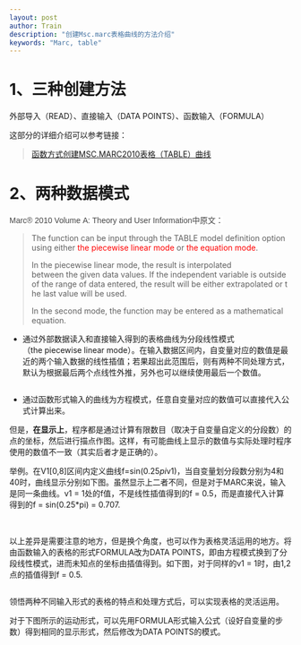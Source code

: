 ```yaml
---
layout: post
author: Train
description: "创建Msc.marc表格曲线的方法介绍"
keywords: "Marc, table"
---
```


<h1>1、三种创建方法</h1>
外部导入（READ）、直接输入（DATA POINTS）、函数输入（FORMULA）

这部分的详细介绍可以参考链接：
<blockquote><a href="http://127.0.0.3/wordpress/?p=51">函数方式创建MSC.MARC2010表格（TABLE）曲线</a></blockquote>
<!--more-->
<h1>2、两种数据模式</h1>
<span style="color: #454545; font-family: 'Microsoft Yahei',微软雅黑,Tahoma,Arial,Helvetica,STHeiti; background-color: #ffffff;">Marc® 2010 Volume A: Theory and User Information中原文：</span>
<blockquote>
<p style="word-wrap: break-word;">The function can be input through the TABLE model definition option using either <span style="color: #ff0000;">the piecewise linear mode</span> or <span style="color: #ff0000;">the equation mode</span>.</p>
<p style="word-wrap: break-word;">In the piecewise linear mode, the result is interpolated between the given data values. If the independent variable is outside of the range of data entered, the result will be either extrapolated or the last value will be used.</p>
<p style="word-wrap: break-word;">In the second mode, the function may be entered as a mathematical  equation.</p>
</blockquote>
<ul>
    <li>通过外部数据读入和直接输入<img alt="" src="http://127.0.0.3/wordpress/wp-content/uploads/pic/b151f8198618367a60e8192f2e738bd4b21ce5db.jpg" />得到的表格曲线为分段线性模式（the piecewise linear mode）。在输入数据区间内，自变量对应的数值是最近的两个输入数据的线性插值；若果超出此范围后，则有两种不同处理方式，默认为根据最后两个点线性外推，另外也可以继续使用最后一个数值。</li>
</ul>
<img alt="" src="http://127.0.0.3/wordpress/wp-content/uploads/pic/9922720e0cf3d7ca8b3a5b84f21fbe096a63a970.jpg" />
<ul>
    <li>通过函数形式<img alt="" src="http://127.0.0.3/wordpress/wp-content/uploads/pic/7af40ad162d9f2d383f5431da9ec8a136227cc58.jpg" />输入的曲线为方程模式，任意自变量对应的数值可以直接代入公式计算出来。</li>
</ul>
但是，<strong>在显示上</strong>，程序都是通过计算有限数目（取决于自变量自定义的分段数）的点的坐标，然后进行描点作图。这样，有可能曲线上显示的数值与实际处理时程序使用的数值不一致（其实后者才是正确的）。

举例。在V1[0,8]区间内定义曲线f=sin(0.25*pi*v1)，当自变量划分段数分别为4和40时，曲线显示分别如下图。虽然显示上二者不同，但是对于MARC来说，输入是同一条曲线。v1 = 1处的f值，不是线性插值得到的f = 0.5，而是直接代入计算得到的f = sin(0.25*pi) = 0.707.

<img alt="" src="http://127.0.0.3/wordpress/wp-content/uploads/pic/fcfaaf51f3deb48fb23cc02cf01f3a292cf578ee.jpg" />

<img alt="" src="http://127.0.0.3/wordpress/wp-content/uploads/pic/0ff41bd5ad6eddc4d257d50939dbb6fd5366338b.jpg" />

以上差异是需要注意的地方，但是换个角度，也可以作为表格灵活运用的地方。将由函数输入的表格的形式FORMULA改为DATA POINTS，即由方程模式换到了分段线性模式，进而未知点的坐标由插值得到。如下图，对于同样的v1 = 1时，由1,2点的插值得到f = 0.5.

<img alt="" src="http://127.0.0.3/wordpress/wp-content/uploads/pic/a686c9177f3e6709af1c270d3bc79f3df8dc5527.jpg" />

领悟两种不同输入形式的表格的特点和处理方式后，可以实现表格的灵活运用。

对于下图所示的运动形式，可以先用FORMULA形式输入公式（设好自变量的步数）得到相同的显示形式，然后修改为DATA POINTS的模式。

<img alt="" src="http://127.0.0.3/wordpress/wp-content/uploads/pic/5bafa40f4bfbfbed30d75b8d78f0f736aec31fb1.jpg" />

<img alt="" src="http://127.0.0.3/wordpress/wp-content/uploads/pic/f636afc379310a5511aab306b74543a9832610b1.jpg" />

&nbsp;